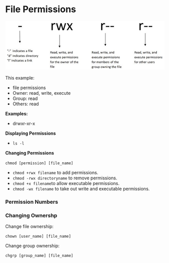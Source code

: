 # File Permissions







![linux-file-permissions](img/linux-file-permissions.jpg)

This example:

- file permissions
- Owner: read, write, execute
- Group: read
- Others: read

**Examples:**

- drwxr-xr-x

**Displaying Permissions**

- `ls -l`

**Changing Permissions**

`chmod [permission] [file_name]`

- `chmod +rwx filename` to add permissions.
- `chmod -rwx directoryname` to remove permissions.
- `chmod +x filename`to allow executable permissions.
- `chmod -wx filename` to take out write and executable permissions.



### Permission Numbers





### Changing Ownershp

Change file ownership:

```output
chown [user_name] [file_name]
```

Change group ownership:

```output
chgrp [group_name] [file_name]
```